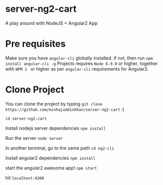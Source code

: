 
# server-ng2-cart
A play around with NodeJS + Angular2 App 

# Pre requisites

 Make sure you have ```angular-cli``` globally installed.
 if not, then run ``` npm install angular-cli -g ```
 Projects requires ``` Node 6.9.0 ``` or higher, together with ```NPM 3 ``` or higher as per ``` angular-cli ``` requirements for Angular2.
 
 # Clone Project
 
 You can clone the project by typing ``` git clone https://github.com/minhajuddinkhan/server-ng2-cart ``` :)

 ``` cd server-ng2-cart ```
 
 
 Install nodejs server dependencies
 ``` npm install ```
 
 
 Run the server
 ``` node server ```

 In another terminal, go to the same path
 ``` cd ng2-cli ```
 
 
 Install angular2 dependencies
 ``` npm install ```
 
 
 start the angular2 awesome app!
 ``` npm start ```

 hit ```localhost:4200```
